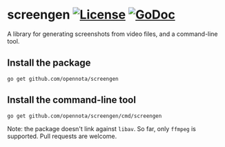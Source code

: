 screengen [![License](http://img.shields.io/:license-gpl3-blue.svg)](http://www.gnu.org/licenses/gpl-3.0.html) [![GoDoc](https://godoc.org/github.com/opennota/screengen?status.svg)](http://godoc.org/github.com/opennota/screengen)
=========

A library for generating screenshots from video files, and a command-line tool.

## Install the package

    go get github.com/opennota/screengen

## Install the command-line tool

    go get github.com/opennota/screengen/cmd/screengen

Note: the package doesn't link against `libav`. So far, only `ffmpeg` is supported. Pull requests are welcome.
